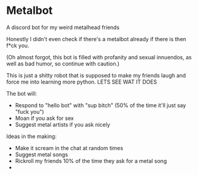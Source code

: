 # Metalbot
A discord bot for my weird metalhead friends

Honestly I didn't even check if there's a metalbot already if there is then f*ck you.

(Oh almost forgot, this bot is filled with profanity and sexual innuendos, as well as bad humor, so continue with caution.)

This is just a shitty robot that is supposed to make my friends laugh and force me into learning more python. LETS SEE WAT IT DOES

The bot will:

+ Respond to "hello bot" with "sup bitch" (50% of the time it'll just say "fuck you")
+ Moan if you ask for sex
+ Suggest metal artists if you ask nicely

Ideas in the making:

+ Make it scream in the chat at random times
+ Suggest metal songs
+ Rickroll my friends 10% of the time they ask for a metal song
+ 
